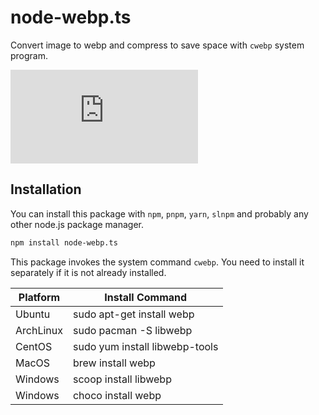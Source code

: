 # node-webp.ts

Convert image to webp and compress to save space with `cwebp` system program.

[![npm Package Version](https://img.shields.io/npm/v/node-webp.ts)](https://www.npmjs.com/package/node-webp.ts)

## Installation

You can install this package with `npm`, `pnpm`, `yarn`, `slnpm` and probably any other node.js package manager.

```bash
npm install node-webp.ts
```

This package invokes the system command `cwebp`. You need to install it separately if it is not already installed.

| Platform  | Install Command                |
| --------- | ------------------------------ |
| Ubuntu    | sudo apt-get install webp      |
| ArchLinux | sudo pacman -S libwebp         |
| CentOS    | sudo yum install libwebp-tools |
| MacOS     | brew install webp              |
| Windows   | scoop install libwebp          |
| Windows   | choco install webp             |
